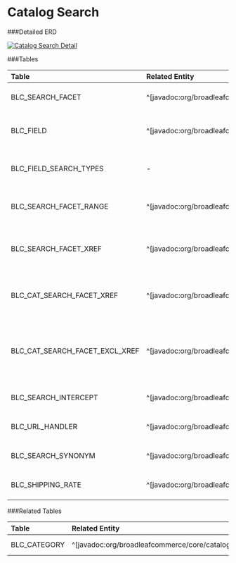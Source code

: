 # Catalog Search



###Detailed ERD

[![Catalog Search Detail](dataModel/CatalogSearchDetailedERD.png)](_img/dataModel/CatalogSearchDetailedERD.png)

###Tables

| Table               | Related Entity    | Description                                         |
|:--------------------|:------------------|:----------------------------------------------------|
|BLC\_SEARCH\_FACET     | ^[javadoc:org/broadleafcommerce/core/search/domain/SearchFacet]          | Represents a search facet.   |
|BLC\_FIELD            | ^[javadoc:org/broadleafcommerce/core/search/domain/Field]          | Represents a field of a search facet.  |
|BLC\_FIELD\_SEARCH\_TYPES | -        | Designates if the field will be searchable.  |
|BLC\_SEARCH\_FACET\_RANGE | ^[javadoc:org/broadleafcommerce/core/search/domain/SearchFacetRange]        | Designates a range for a search facet.  |
|BLC\_SEARCH\_FACET\_XREF | ^[javadoc:org/broadleafcommerce/core/search/domain/RequiredFacetImpl]       | Cross references required search facets.  |
|BLC\_CAT\_SEARCH\_FACET\_XREF   | ^[javadoc:org/broadleafcommerce/core/search/domain/CategorySearchFacet]   | Cross references the search facet with categories. |
|BLC\_CAT\_SEARCH\_FACET\_EXCL\_XREF| ^[javadoc:org/broadleafcommerce/core/search/domain/CategoryExcludedSearchFacet] | Cross references the search facet with categories to be excluded. |
|BLC\_SEARCH\_INTERCEPT | ^[javadoc:org/broadleafcommerce/core/search/domain/SearchIntercept]        | Represents the search redirect.  |
|BLC\_URL\_HANDLER    | ^[javadoc:org/broadleafcommerce/cms/url/domain/URLHandler]        | Represents the URL handler.  |
|BLC\_SEARCH\_SYNONYM   | ^[javadoc:org/broadleafcommerce/core/search/domain/SearchSynonym]        | Represents search synonym.  |
|BLC\_SHIPPING\_RATE    | ^[javadoc:org/broadleafcommerce/core/pricing/domain/ShippingRate]         | Represents a shipping rate.  |


###Related Tables

| Table               | Related Entity    | Description                                         |
|:--------------------|:------------------|:----------------------------------------------------|
|BLC\_CATEGORY         | ^[javadoc:org/broadleafcommerce/core/catalog/domain/Category]          | Represents a category.  |
